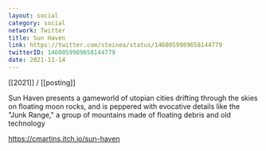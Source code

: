 ```yaml
---
layout: social
category: social
network: Twitter
title: Sun Haven
link: https://twitter.com/steinea/status/1460059989658144779
twitterID: 1460059989658144779
date: 2021-11-14
---
```


[[2021]] / [[posting]]

Sun Haven presents a gameworld of utopian cities drifting through the skies on floating moon rocks, and is peppered with evocative details like the "Junk Range," a group of mountains made of floating debris and old technology

<https://cmartins.itch.io/sun-haven>

